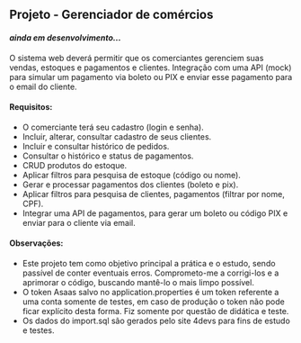 
## Projeto - Gerenciador de comércios
#### *ainda em desenvolvimento...*

O sistema web deverá permitir que os comerciantes gerenciem suas vendas, estoques e pagamentos e clientes. Integração com uma API (mock) para simular um pagamento via boleto ou PIX e enviar esse pagamento para o email do cliente.

#### Requisitos:
- O comerciante terá seu cadastro (login e senha).
- Incluir, alterar, consultar cadastro de seus clientes. 
- Incluir e consultar histórico de pedidos.
- Consultar o histórico e status de pagamentos.
- CRUD produtos do estoque.
- Aplicar filtros para pesquisa de estoque (código ou nome).
- Gerar e processar pagamentos dos clientes (boleto e pix).
- Aplicar filtros para pesquisa de clientes, pagamentos (filtrar por nome, CPF).
- Integrar uma API de pagamentos, para gerar um boleto ou código PIX e enviar para o cliente via email.

#### Observações:
- Este projeto tem como objetivo principal a prática e o estudo, sendo passível de conter eventuais erros. Comprometo-me a corrigi-los e a aprimorar o código, buscando mantê-lo o mais limpo possível.
- O token Asaas salvo no application.properties é um token referente a uma conta somente de testes, em caso de produção o token não pode ficar explícito desta forma. Fiz somente por questão de didática e teste.
- Os dados do import.sql são gerados pelo site 4devs para fins de estudo e testes.